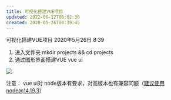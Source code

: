 ```yaml
---
title: 可视化搭建VUE项目
updated: 2022-06-12T06:02:36
created: 2020-05-26T08:39:45
---
```


可视化搭建VUE项目
2020年5月26日
8:39

1.  进入文件夹
mkdir projects && cd projects
1.  通过图形界面搭建VUE
vue ui

![](C:\Users\hvgub\AppData\Local\Temp\第一笔记本\pandoc/media/image1.jpeg)

注意： vue ui对 node版本有要求，对高版本也有兼容问题（建议使用node@14.19.3）

